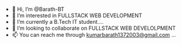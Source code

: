 - 👋 Hi, I’m @Barath-BT
- 👀 I’m interested in FULLSTACK WEB DEVELOPMENT
- 🌱 I’m currently a B.Tech IT student....
- 💞️ I’m looking to collaborate on FULLSTACK WEB DEVELOLPMENT
- 📫  You can reach me through kumarbarath1372003@gmail.com  ...

<!---
Barath-BT/Barath-BT is a ✨ special ✨ repository because its `README.md` (this file) appears on your GitHub profile.
You can click the Preview link to take a look at your changes.
--->
